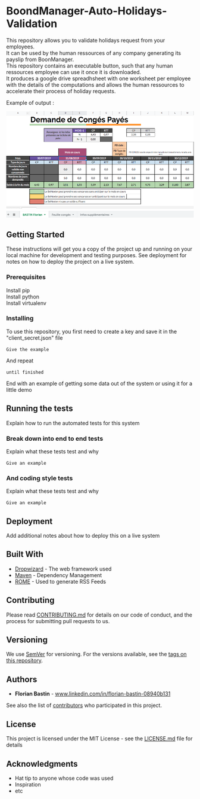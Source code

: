 # BoondManager-Auto-Holidays-Validation
This repository allows you to validate holidays request from your employees. <br />
It can be used by the human ressources of any company generating its payslip from BoonManager. <br />
This repository contains an executable button, such that any human ressources employee can use it once it is downloaded. <br />
It produces a google drive spreadhsheet with one worksheet per employee with the details of the computations and allows the human ressources to accelerate their process of holiday requests. <br />

Example of output : <br />

![](example_img_output.png)

## Getting Started

These instructions will get you a copy of the project up and running on your local machine for development and testing purposes. See deployment for notes on how to deploy the project on a live system. 

### Prerequisites

Install pip <br />
Install python <br />
Install virtualenv <br />


### Installing

To use this repository, you first need to create a key and save it in the "client_secret.json" file

```
Give the example
```

And repeat

```
until finished
```

End with an example of getting some data out of the system or using it for a little demo

## Running the tests

Explain how to run the automated tests for this system

### Break down into end to end tests

Explain what these tests test and why

```
Give an example
```

### And coding style tests

Explain what these tests test and why

```
Give an example
```

## Deployment

Add additional notes about how to deploy this on a live system

## Built With

* [Dropwizard](http://www.dropwizard.io/1.0.2/docs/) - The web framework used
* [Maven](https://maven.apache.org/) - Dependency Management
* [ROME](https://rometools.github.io/rome/) - Used to generate RSS Feeds

## Contributing

Please read [CONTRIBUTING.md](https://gist.github.com/PurpleBooth/b24679402957c63ec426) for details on our code of conduct, and the process for submitting pull requests to us.

## Versioning

We use [SemVer](http://semver.org/) for versioning. For the versions available, see the [tags on this repository](https://github.com/your/project/tags). 

## Authors

* **Florian Bastin** - www.linkedin.com/in/florian-bastin-08940b131 

See also the list of [contributors](https://github.com/your/project/contributors) who participated in this project.

## License

This project is licensed under the MIT License - see the [LICENSE.md](LICENSE.md) file for details

## Acknowledgments

* Hat tip to anyone whose code was used
* Inspiration
* etc
